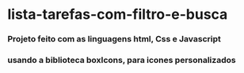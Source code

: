 # lista-tarefas-com-filtro-e-busca

### Projeto feito com as linguagens html, Css e Javascript

### usando a biblioteca boxIcons, para icones personalizados 
